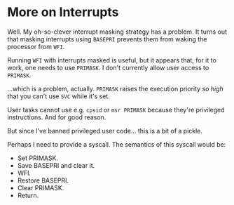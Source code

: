 More on Interrupts
==================

Well.  My oh-so-clever interrupt masking strategy has a problem.  It turns out
that masking interrupts using `BASEPRI` prevents them from waking the processor
from `WFI`.

Running `WFI` with interrupts masked is useful, but it appears that, for it to
work, one needs to use `PRIMASK`.  I don't currently allow user access to
`PRIMASK`.

...which is a problem, actually.  `PRIMASK` raises the execution priority *so
high* that you can't use `SVC` while it's set.

User tasks cannot use e.g. `cpsid` or `msr PRIMASK` because they're privileged
instructions.  And for good reason.

But since I've banned privileged user code... this is a bit of a pickle.


Perhaps I need to provide a syscall.  The semantics of this syscall would be:

- Set PRIMASK.
- Save BASEPRI and clear it.
- WFI.
- Restore BASEPRI.
- Clear PRIMASK.
- Return.




